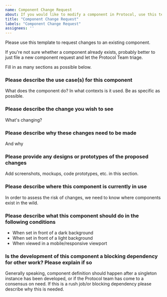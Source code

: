 ```yaml
---
name: Component Change Request
about: If you would like to modify a component in Protocol, use this template
title: "Component Change Request"
labels: "Component Change Request"
assignees: ''
---
```


Please use this template to request changes to an existing component.

If you're not sure whether a component already exists,
probably better to just file a new component request and let the Protocol Team triage.

Fill in as many sections as possible below.

### Please describe the use case(s) for this component

What does the component do? In what contexts is it used. Be as specific as possible.

### Please describe the change you wish to see

What's changing?

### Please describe why these changes need to be made

And why

### Please provide any designs or prototypes of the proposed changes

Add screenshots, mockups, code prototypes, etc. in this section.

### Please describe where this component is currently in use

In order to assess the risk of changes, we need to know where components exist in the wild.

### Please describe what this component should do in the following conditions

* When set in front of a dark background
* When set in front of a light background
* When viewed in a mobile/responsive viewport

### Is the development of this component a blocking dependency for other work? Please explain if so

Generally speaking, component definition should happen after a singleton instance has been developed,
or if the Protocol team has come to a consensus on need. If this is a rush job/or blocking dependency
please describe why this is needed.


